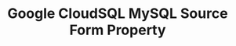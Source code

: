 ---
content-type: "api-form"
form-type: "source"
key: "source-form-properties-cloudsql-mysql-object"

title: "Google CloudSQL MySQL Source Form Property"
description: "{{ api.form-properties.source-forms.cloudsql-mysql.description }}"

object-attributes:
  - name: "host"
    type: "string"
    description: "{{ connect.common.attributes.host }}"

  - name: "port"
    type: "string"
    description: "{{ connect.common.attributes.port }}"

  - name: "database"
    type: "string"
    description: "{{ connect.common.attributes.database }}"

  - name: "username"
    type: "string"
    description: "{{ connect.common.attributes.username }}"

  - name: "password"
    type: "string"
    description: "{{ connect.common.attributes.password }}"

  # - name: "ssh"
  #   type: "boolean"
  #   description: "{{ connect.common.attributes.ssh }}"

  # - name: "ssh_host"
  #   type: "string"
  #   description: "{{ connect.common.attributes.ssh-host }}"

  # - name: "ssh_port"
  #   type: "integer"
  #   description: "{{ connect.common.attributes.ssh-port }}" 

  # - name: "ssh_user"
  #   type: "string"
  #   description: "{{ connect.common.attributes.ssh-user }}" 

  # - name: "ssl"
  #   type: "boolean"
  #   description: "{{ connect.common.attributes.ssl }}"

examples:
  - code: |
      {  
       "type":"platform.cloudsql",
       "properties":{  
          "host":"google-cloudsql-mysql.some-host.com",
          "port":"3306",
          "database":"stitch",
          "username":"stitch_user",
          "password":"<PASSWORD>"
        }
      }
---